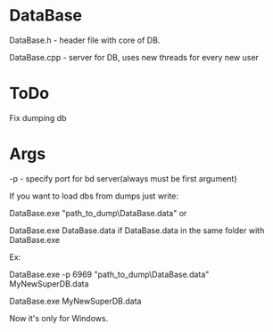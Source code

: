 # DataBase
DataBase.h - header file with core of DB.

DataBase.cpp - server for DB, uses new threads for every new user
# ToDo
Fix dumping db

# Args
  -p <port> - specify port for bd server(always must be first argument)
  
  If you want to load dbs from dumps just write:
  
  DataBase.exe "path_to_dump\DataBase.data" or
  
  DataBase.exe DataBase.data if DataBase.data in the same folder with DataBase.exe
  
  Ex:
  
  DataBase.exe -p 6969 "path_to_dump\DataBase.data" MyNewSuperDB.data
  
  DataBase.exe MyNewSuperDB.data
  
Now it's only for Windows.
